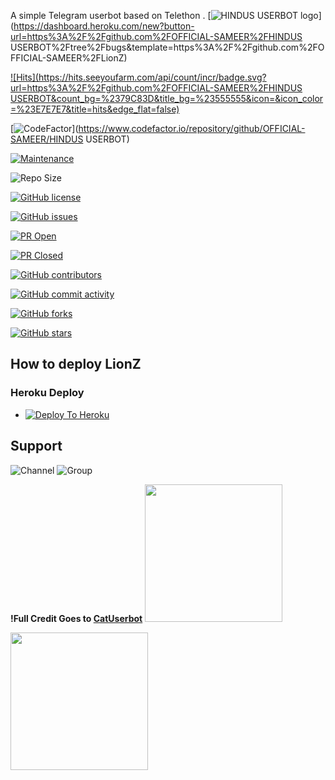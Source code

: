 A simple Telegram userbot based on Telethon .
[![HINDUS USERBOT logo](https://telegra.ph/file/c7699bd09d7aacb203bba.jpg)](https://dashboard.heroku.com/new?button-url=https%3A%2F%2Fgithub.com%2FOFFICIAL-SAMEER%2FHINDUS USERBOT%2Ftree%2Fbugs&template=https%3A%2F%2Fgithub.com%2FOFFICIAL-SAMEER%2FLionZ)

[![Hits](https://hits.seeyoufarm.com/api/count/incr/badge.svg?url=https%3A%2F%2Fgithub.com%2FOFFICIAL-SAMEER%2FHINDUS USERBOT&count_bg=%2379C83D&title_bg=%23555555&icon=&icon_color=%23E7E7E7&title=hits&edge_flat=false)](https://github.com/OFFICIAL-SAMEER/LionZ)

[![CodeFactor](https://www.codefactor.io/repository/github/OFFICIAL-SAMEER/HINDUS_USERBOT/badge?&style=flat-square)](https://www.codefactor.io/repository/github/OFFICIAL-SAMEER/HINDUS USERBOT)

[![Maintenance](https://img.shields.io/badge/Maintained%3F-yes-green?&style=flat-square)](https://GitHub.com/OFFICIAL-SAMEER/HINDUS_USERBOT/graphs/commit-activity) 

![Repo Size](https://img.shields.io/github/repo-size/OFFICIAL-SAMEER/LionZ?&style=flat-square&logo=github)

[![GitHub license](https://img.shields.io/github/license/OFFICIAL-SAMEER/HINDUS_USERBOT?&style=flat-square&logo=github)](https://github.com/OFFICIAL-SAMEER/HINDUS_USERBOT/blob/master/LICENSE)

[![GitHub issues](https://img.shields.io/github/issues/OFFICIAL-SAMEER/HINDUS_USERBOT?&style=flat-square&logo=github)](https://github.com/OFFICIAL-SAMEER/HINDUS_USERBOT/issues)

[![PR Open](https://img.shields.io/github/issues-pr/OFFICIAL-SAMEER/HINDUS_USERBOT?&style=flat-square&logo=github)](https://github.com/OFFICIAL-SAMEER/HINDUS_USERBOT/pulls)

[![PR Closed](https://img.shields.io/github/issues-pr-closed/OFFICIAL-SAMEER/HINDUS_USERBOT?&style=flat-square&logo=github)](https://github.com/OFFICIAL-SAMEER/HINDUS_USERBOT/pulls?q=is:closed)

[![GitHub contributors](https://img.shields.io/github/contributors/OFFICIAL-SAMEER/HINDUS_USERBOT?&style=flat-square&logo=github)](https://GitHub.com/OFFICIAL-SAMEER/HINDUS_USERBOT/graphs/contributors/)

[![GitHub commit activity](https://img.shields.io/github/commit-activity/m/OFFICIAL-SAMEER/HINDUS_USERBOT?&style=flat-square&logo=github)](https://github.com/OFFICIAL-SAMEER/HINDUS_USERBOT/graphs/commit-activity)

[![GitHub forks](https://img.shields.io/github/forks/OFFICIAL-SAMEER/HINDUS_USERBOT?&style=flat-square&logo=github)](https://github.com/OFFICIAL-SAMEER/HINDUS_USERBOT/fork)

[![GitHub stars](https://img.shields.io/github/stars/OFFICIAL-SAMEER/HINDUS_USERBOT?&style=flat-square&logo=github)](https://github.com/OFFICIAL-SAMEER/HINDUS_USERBOT/stargazers)



## How to deploy LionZ
### Heroku Deploy
  - [![Deploy To Heroku](https://www.herokucdn.com/deploy/button.svg)](https://heroku.com/deploy?template=https://github.com/OFFICIAL-SAMEER/HINDUS_USERBOT)
  
## Support

![Channel](https://img.shields.io/badge/dynamic/json?color=red&label=channel%20@HINDUS_USERBOT&query=subscribers&url=https%3A%2F%2Fonline-users-api.up.railway.app%2Fcheck%3Fchat%3DHINDUS_USERBOT&logo=telegram)
![Group](https://img.shields.io/badge/dynamic/json?color=red&label=support%20@HINDUS_USERBOT_SUPPORT&query=online&url=https%3A%2F%2Fonline-users-api.up.railway.app%2Fcheck%3Fchat%3DHINDUS_USERBOT_SUPPORT&logo=telegram)

**!Full Credit Goes to [CatUserbot](https://github.com/sandy1709/catuserbot)**
   <a href="https://t.me/HINDUS_USERBOT"><img src="https://img.shields.io/badge/Channel%20Support%3F-yes-green?&style=flat-square?&logo=telegram" width=220px></a></p>
   <a href="https://t.me/HINDUS_USERBOT_SUPPORT"><img src="https://img.shields.io/badge/Group%20Support%3F-yes-green?&style=flat-square?&logo=telegram" width=220px></a></p>
